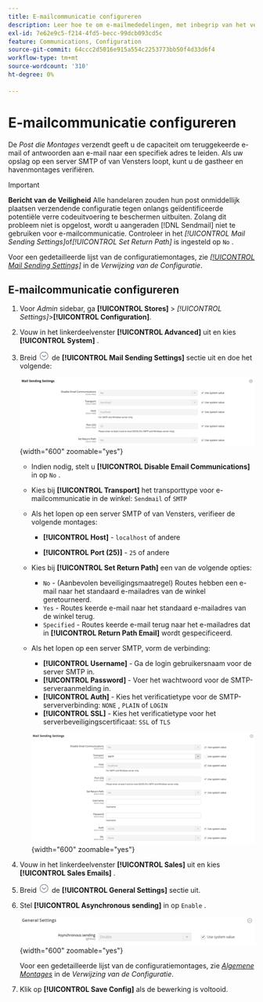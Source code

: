 ```yaml
---
title: E-mailcommunicatie configureren
description: Leer hoe te om e-mailmededelingen, met inbegrip van het verpletteren van teruggekeerde e-mail of antwoorden aan een specifiek e-mailadres te vormen.
exl-id: 7e62e9c5-f214-4fd5-becc-99dcb093cd5c
feature: Communications, Configuration
source-git-commit: 64ccc2d5016e915a554c2253773bb50f4d33d6f4
workflow-type: tm+mt
source-wordcount: '310'
ht-degree: 0%

---
```


# E-mailcommunicatie configureren

De _Post die Montages_ verzendt geeft u de capaciteit om teruggekeerde e-mail of antwoorden aan e-mail naar een specifiek adres te leiden. Als uw opslag op een server SMTP of van Vensters loopt, kunt u de gastheer en havenmontages verifiëren.

>[!IMPORTANT]
>
>**Bericht van de Veiligheid** Alle handelaren zouden hun post onmiddellijk plaatsen verzendende configuratie tegen onlangs geïdentificeerde potentiële verre codeuitvoering te beschermen uitbuiten. Zolang dit probleem niet is opgelost, wordt u aangeraden [!DNL Sendmail] niet te gebruiken voor e-mailcommunicatie. Controleer in het _[!UICONTROL Mail Sending Settings]_&#x200B;of&#x200B;_[!UICONTROL Set Return Path]_ is ingesteld op `No` .

Voor een gedetailleerde lijst van de configuratiemontages, zie [_[!UICONTROL Mail Sending Settings]_](../configuration-reference/advanced/system.md) in de _Verwijzing van de Configuratie_.

## E-mailcommunicatie configureren

1. Voor _Admin_ sidebar, ga **[!UICONTROL Stores]** > _[!UICONTROL Settings]_>**[!UICONTROL Configuration]**.

1. Vouw in het linkerdeelvenster **[!UICONTROL Advanced]** uit en kies **[!UICONTROL System]** .

1. Breid ![&#x200B; selecteur van de Uitbreiding &#x200B;](../assets/icon-display-expand.png) de **[!UICONTROL Mail Sending Settings]** sectie uit en doe het volgende:

   ![&#x200B; Geavanceerde configuratie - post verzendend montages &#x200B;](../configuration-reference/advanced/assets/system-mail-sending-settings.png){width="600" zoomable="yes"}

   - Indien nodig, stelt u **[!UICONTROL Disable Email Communications]** in op `No` .

   - Kies bij **[!UICONTROL Transport]** het transporttype voor e-mailcommunicatie in de winkel: `Sendmail` of `SMTP`

   - Als het lopen op een server SMTP of van Vensters, verifieer de volgende montages:

      - **[!UICONTROL Host]** - `localhost` of andere

      - **[!UICONTROL Port (25)]** - `25` of andere

   - Kies bij **[!UICONTROL Set Return Path]** een van de volgende opties:

      - `No` - (Aanbevolen beveiligingsmaatregel) Routes hebben een e-mail naar het standaard e-mailadres van de winkel geretourneerd.
      - `Yes` - Routes keerde e-mail naar het standaard e-mailadres van de winkel terug.
      - `Specified` - Routes keerde e-mail terug naar het e-mailadres dat in **[!UICONTROL Return Path Email]** wordt gespecificeerd.

   - Als het lopen op een server SMTP, vorm de verbinding:

      - **[!UICONTROL Username]** - Ga de login gebruikersnaam voor de server SMTP in.
      - **[!UICONTROL Password]** - Voer het wachtwoord voor de SMTP-serveraanmelding in.
      - **[!UICONTROL Auth]** - Kies het verificatietype voor de SMTP-serververbinding: `NONE` , `PLAIN` of `LOGIN`
      - **[!UICONTROL SSL]** - Kies het verificatietype voor het serverbeveiligingscertificaat: `SSL` of `TLS`

     ![&#x200B; Geavanceerde configuratie - post verzendend montages &#x200B;](../configuration-reference/advanced/assets/system-mail-sending-settings-smtp.png){width="600" zoomable="yes"}

1. Vouw in het linkerdeelvenster **[!UICONTROL Sales]** uit en kies **[!UICONTROL Sales Emails]** .

1. Breid ![&#x200B; selecteur van de Uitbreiding &#x200B;](../assets/icon-display-expand.png) de **[!UICONTROL General Settings]** sectie uit.

1. Stel **[!UICONTROL Asynchronous sending]** in op `Enable` .

   ![&#x200B; configuratie van de Verkoop - e-mail algemene montages &#x200B;](../configuration-reference/sales/assets/sales-emails-general-settings.png){width="600" zoomable="yes"}

   Voor een gedetailleerde lijst van de configuratiemontages, zie [_Algemene Montages_](../configuration-reference/sales/sales-emails.md) in de _Verwijzing van de Configuratie_.

1. Klik op **[!UICONTROL Save Config]** als de bewerking is voltooid.
